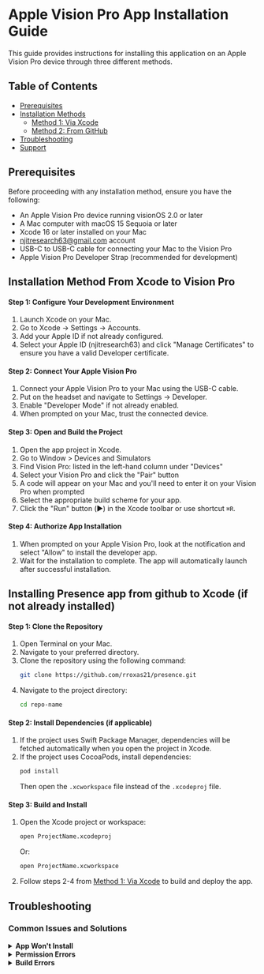 # Apple Vision Pro App Installation Guide

This guide provides instructions for installing this application on an Apple Vision Pro device through three different methods.

## Table of Contents

- [Prerequisites](#prerequisites)
- [Installation Methods](#installation-methods)
  - [Method 1: Via Xcode](#method-1-via-xcode)
  - [Method 2: From GitHub](#method-3-from-github)
- [Troubleshooting](#troubleshooting)
- [Support](#support)

## Prerequisites

Before proceeding with any installation method, ensure you have the following:

* An Apple Vision Pro device running visionOS 2.0 or later
* A Mac computer with macOS 15 Sequoia or later
* Xcode 16 or later installed on your Mac
* njitresearch63@gmail.com account
* USB-C to USB-C cable for connecting your Mac to the Vision Pro
* Apple Vision Pro Developer Strap (recommended for development)

## Installation Method From Xcode to Vision Pro

#### Step 1: Configure Your Development Environment

1. Launch Xcode on your Mac.
2. Go to Xcode → Settings → Accounts.
3. Add your Apple ID if not already configured.
4. Select your Apple ID (njitresearch63) and click "Manage Certificates" to ensure you have a valid Developer certificate.

#### Step 2: Connect Your Apple Vision Pro

1. Connect your Apple Vision Pro to your Mac using the USB-C cable.
2. Put on the headset and navigate to Settings → Developer.
3. Enable "Developer Mode" if not already enabled.
4. When prompted on your Mac, trust the connected device.

#### Step 3: Open and Build the Project

1. Open the app project in Xcode.
2. Go to Window > Devices and Simulators
3. Find Vision Pro: listed in the left-hand column under "Devices"
4. Select your Vision Pro and click the "Pair" button
5. A code will appear on your Mac and you'll need to enter it on your Vision Pro when prompted
6. Select the appropriate build scheme for your app.
7. Click the "Run" button (▶️) in the Xcode toolbar or use shortcut `⌘R`.

#### Step 4: Authorize App Installation

1. When prompted on your Apple Vision Pro, look at the notification and select "Allow" to install the developer app.
2. Wait for the installation to complete. The app will automatically launch after successful installation.

## Installing Presence app from github to Xcode (if not already installed)

#### Step 1: Clone the Repository

1. Open Terminal on your Mac.
2. Navigate to your preferred directory.
3. Clone the repository using the following command:
   ```bash
   git clone https://github.com/rroxas21/presence.git
   ```
4. Navigate to the project directory:
   ```bash
   cd repo-name
   ```

#### Step 2: Install Dependencies (if applicable)

1. If the project uses Swift Package Manager, dependencies will be fetched automatically when you open the project in Xcode.
2. If the project uses CocoaPods, install dependencies:
   ```bash
   pod install
   ```
   Then open the `.xcworkspace` file instead of the `.xcodeproj` file.

#### Step 3: Build and Install

1. Open the Xcode project or workspace:
   ```bash
   open ProjectName.xcodeproj
   ```
   Or:
   ```bash
   open ProjectName.xcworkspace
   ```
2. Follow steps 2-4 from [Method 1: Via Xcode](#method-1-via-xcode) to build and deploy the app.

## Troubleshooting

### Common Issues and Solutions

<details>
<summary><b>App Won't Install</b></summary>

- Ensure your Apple Vision Pro is running a compatible visionOS version.
- Verify that your developer certificate is valid and not expired.
- Check that your device has sufficient storage space.
- Restart both your Mac and Apple Vision Pro device.
</details>

<details>
<summary><b>Permission Errors</b></summary>

- Make sure your Apple ID has the necessary permissions to deploy apps.
- For enterprise distribution, verify the device is properly provisioned with your organization's profile.
</details>

<details>
<summary><b>Build Errors</b></summary>

- Update Xcode to the latest version.
- Clean the build folder (`Shift + ⌘ + K`) and rebuild the project.
- Verify that all dependencies are correctly installed and compatible.
</details>
